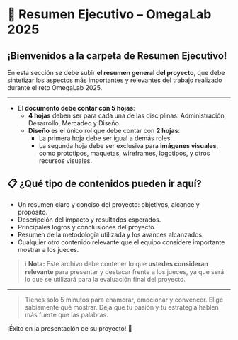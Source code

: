# 📑 Resumen Ejecutivo – OmegaLab 2025

## ¡Bienvenidos a la carpeta de Resumen Ejecutivo!

En esta sección se debe subir **el resumen general del proyecto**, que debe sintetizar los aspectos más importantes y relevantes del trabajo realizado durante el reto OmegaLab 2025.

---
- El **documento debe contar con 5 hojas**:
  - **4 hojas** deben ser para cada una de las disciplinas: Administración, Desarrollo, Mercadeo y Diseño.
  - **Diseño** es el único rol que debe contar con **2 hojas**:
    - La primera hoja debe ser igual a demás roles.
    - La segunda hoja debe ser exclusiva para **imágenes visuales**, como prototipos, maquetas, wireframes, logotipos, y otros recursos visuales.

## 📋 ¿Qué tipo de contenidos pueden ir aquí?
  - Un resumen claro y conciso del proyecto: objetivos, alcance y propósito.
  - Descripción del impacto y resultados esperados.
  - Principales logros y conclusiones del proyecto.
  - Resumen de la metodología utilizada y los avances alcanzados.
  - Cualquier otro contenido relevante que el equipo considere importante mostrar a los jueces.

> ℹ️ **Nota:** Este archivo debe contener lo que **ustedes consideran relevante** para presentar y destacar frente a los jueces, ya que será lo que se utilizará para la evaluación final del proyecto.

---

> Tienes solo 5 minutos para enamorar, emocionar y convencer. Elige sabiamente qué mostrar. Deja que tu pasión y tu estrategia hablen más fuerte que las palabras.

¡Éxito en la presentación de su proyecto! 🚀
